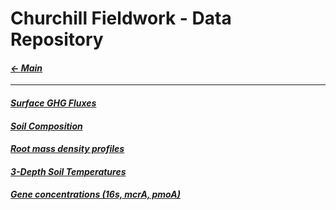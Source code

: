 # Churchill Fieldwork - Data Repository

#### _[&larr; Main](index.md)_

---

#### _[Surface GHG Fluxes](fluxes_raw.xlsx)_

#### _[Soil Composition](https://github.com/jeremyaemmett/Fieldwork/blob/main/composition_raw.xlsx)_

#### _[Root mass density profiles](https://github.com/jeremyaemmett/Fieldwork/blob/main/roots_raw.xlsx)_

#### _[3-Depth Soil Temperatures](https://github.com/jeremyaemmett/Fieldwork/blob/main/temps_raw.xlsx)_

#### _[Gene concentrations (16s, mcrA, pmoA)](https://github.com/jeremyaemmett/Fieldwork/blob/main/genes_raw.xlsx)_

